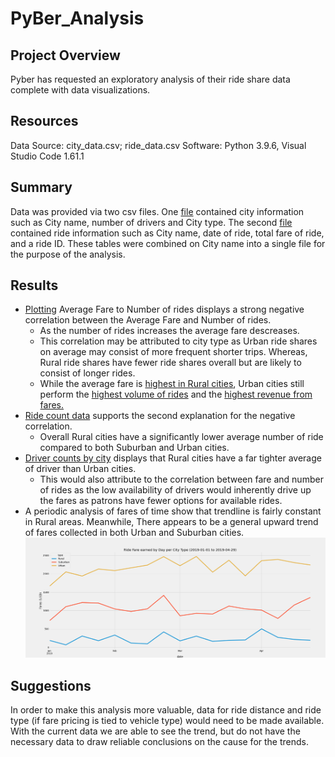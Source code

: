 # PyBer_Analysis

## Project Overview
Pyber has requested an exploratory analysis of their ride share data complete with data visualizations.

## Resources
Data Source: city_data.csv; ride_data.csv
Software: Python 3.9.6, Visual Studio Code 1.61.1

## Summary
Data was provided via two csv files. One [file](https://github.com/coleherman370/PyBer_Analysis/blob/main/Resources/city_data.csv) contained city information such as City name, number of drivers and City type. The second [file](https://github.com/coleherman370/PyBer_Analysis/blob/main/Resources/ride_data.csv) contained ride information such as City name, date of ride, total fare of ride, and a ride ID. These tables were combined on City name into a single file for the purpose of the analysis.

## Results

* [Plotting](https://github.com/coleherman370/PyBer_Analysis/blob/main/Analysis/Fig1.png) Average Fare to Number of rides displays a strong negative correlation between the Average Fare and Number of rides. 
  * As the number of rides increases the average fare descreases.
  * This correlation may be attributed to city type as Urban ride shares on average may consist of more frequent shorter trips. Whereas, Rural ride shares have fewer ride shares overall but are likely to consist of longer rides.
  * While the average fare is [highest in Rural cities](https://github.com/coleherman370/PyBer_Analysis/blob/main/Analysis/Fig4.png), Urban cities still perform the [highest volume of rides](https://github.com/coleherman370/PyBer_Analysis/blob/main/Analysis/Fig6.png) and the [highest revenue from fares.](https://github.com/coleherman370/PyBer_Analysis/blob/main/Analysis/Fig5.png)
* [Ride count data](https://github.com/coleherman370/PyBer_Analysis/blob/main/Analysis/Fig2.png) supports the second explanation for the negative correlation.
  * Overall Rural cities have a significantly lower average number of ride compared to both Suburban and Urban cities.
* [Driver counts by city](https://github.com/coleherman370/PyBer_Analysis/blob/main/Analysis/Fig4.png) displays that Rural cities have a far tighter average of driver than Urban cities. 
  * This would also attribute to the correlation between fare and number of rides as the low availability of drivers would inherently drive up the fares as patrons have fewer options for available rides.
* A periodic analysis of fares of time show that trendline is fairly constant in Rural areas. Meanwhile, There appears to be a general upward trend of fares collected in both Urban and Suburban cities. ![](/Analysis/Pyber_fare_summary.png)

## Suggestions
In order to make this analysis more valuable, data for ride distance and ride type (if fare pricing is tied to vehicle type) would need to be made available. With the current data we are able to see the trend, but do not have the necessary data to draw reliable conclusions on the cause for the trends.